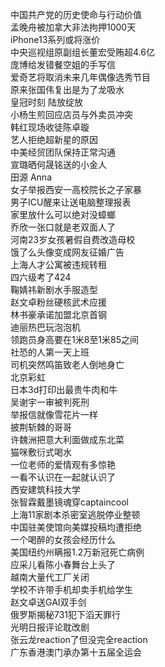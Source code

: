 中国共产党的历史使命与行动价值  
孟晚舟被加拿大非法拘押1000天  
iPhone13系列或将涨价  
中央巡视组原副组长董宏受贿超4.6亿  
庞博给发错餐空姐的手写信  
爱奇艺将取消未来几年偶像选秀节目  
原来张国伟复出是为了龙吸水  
皇冠时刻 陆放绽放  
小杨生煎回应店员与外卖员冲突  
韩红现场收徒陈卓璇  
艺人拒绝超新星的原因  
中美经贸团队保持正常沟通  
宣璐晒何晟铭送的小金人  
田源 Anna  
女子举报西安一高校院长之子家暴  
男子ICU醒来让送电脑整理报表  
家里放什么可以绝对没蟑螂  
乔欣一张口就是老双面人了  
河南23岁女孩暑假自费改造母校  
饿了么头像变成网友征婚广告  
上海人才公寓被违规转租  
四六级考了424  
鞠婧祎新剧水手服造型  
赵文卓粉丝硬核武术应援  
林书豪承诺加盟北京首钢  
迪丽热巴玩泡泡机  
领跑员身高要在1米8至1米85之间  
社恐的人第一天上班  
司机突然鸣笛致老人倒地身亡  
北京彩虹  
日本3d打印出最贵牛肉和牛  
吴谢宇一审被判死刑  
举报信就像雪花片一样  
披荆斩棘的哥哥  
许魏洲把意大利面做成东北菜  
猫咪敷衍式喝水  
一位老师的爱情观有多惊艳  
一看不认识在一起就认识了  
西安建筑科技大学  
张智霖戴墨镜魂穿captaincool  
上海11家剧本杀密室逃脱停业整顿  
中国驻美使馆向美媒投稿均遭拒绝  
一个喝醉的女孩会经历什么  
美国纽约州瞒报1.2万新冠死亡病例  
应采儿看陈小春舞台上头了  
越南大量代工厂关闭  
学校不许带手机却卖手机给学生  
赵文卓送GAI双手剑  
俄罗斯揭秘731犯下滔天罪行  
光明日报评论耽改剧  
张云龙reaction了但没完全reaction  
广东香港澳门承办第十五届全运会  
